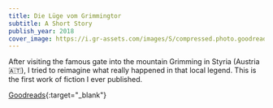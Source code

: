 ```yaml
---
title: Die Lüge vom Grimmingtor
subtitle: A Short Story
publish_year: 2018
cover_image: https://i.gr-assets.com/images/S/compressed.photo.goodreads.com/books/1540312105l/42422163._SY475_.jpg
---
```


After visiting the famous gate into the mountain Grimming in Styria (Austria
🇦🇹), I tried to reimagine what really happened in that local legend. This is the
first work of fiction I ever published.

[Goodreads](https://www.goodreads.com/book/show/42422163-die-l-ge-vom-grimmingtor){:target="_blank"}
